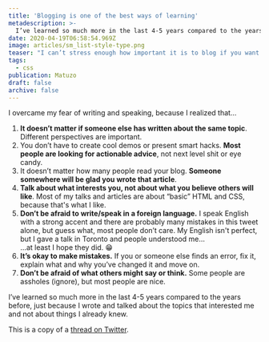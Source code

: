 ```yaml
---
title: 'Blogging is one of the best ways of learning'
metadescription: >-
  I’ve learned so much more in the last 4-5 years compared to the years before, just because I wrote and talked about the topics that interested me and not about things I already knew.
date: 2020-04-19T06:58:54.969Z
image: articles/sm_list-style-type.png
teaser: "I can’t stress enough how important it is to blog if you want to become better at web development. You learn so much more by explaining something in your own words than by just reading and copying & pasting."
tags:
  - css
publication: Matuzo
draft: false
archive: false
---
```

I overcame my fear of writing and speaking, because I realized that…

1. **It doesn’t matter if someone else has written about the same topic**. Different perspectives are important.
2. You don’t have to create cool demos or present smart hacks. **Most people are looking for actionable advice**, not next level shit or eye candy.
3. It doesn’t matter how many people read your blog. **Someone somewhere will be glad you wrote that article**.
4. **Talk about what interests you, not about what you believe others will like**. Most of my talks and articles are about “basic” HTML and CSS, because that's what I like. 
5. **Don’t be afraid to write/speak in a foreign language.** I speak English with a strong accent and there are probably many mistakes in this tweet alone, but guess what, most people don’t care. My English isn't perfect, but I gave a talk in Toronto and people understood me…<br>
…at least I hope they did. 😁
6. **It’s okay to make mistakes.** If you or someone else finds an error, fix it, explain what and why you’ve changed it and move on.
7. **Don’t be afraid of what others might say or think.** Some people are assholes (ignore), but most people are nice. 

I’ve learned so much more in the last 4-5 years compared to the years before, just because I wrote and talked about the topics that interested me and not about things I already knew.

This is a copy of a [thread on Twitter](https://twitter.com/mmatuzo/status/1251857510186856449).
